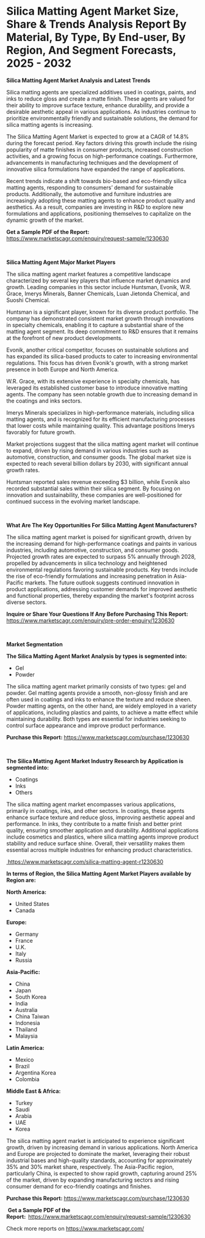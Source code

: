 <p><h1>Silica Matting Agent Market Size, Share & Trends Analysis Report By Material, By Type, By End-user, By Region, And Segment Forecasts, 2025 - 2032</h1></p><p><strong>Silica Matting Agent Market Analysis and Latest Trends</strong></p>
<p><p>Silica matting agents are specialized additives used in coatings, paints, and inks to reduce gloss and create a matte finish. These agents are valued for their ability to improve surface texture, enhance durability, and provide a desirable aesthetic appeal in various applications. As industries continue to prioritize environmentally friendly and sustainable solutions, the demand for silica matting agents is increasing.</p><p>The Silica Matting Agent Market is expected to grow at a CAGR of 14.8% during the forecast period. Key factors driving this growth include the rising popularity of matte finishes in consumer products, increased construction activities, and a growing focus on high-performance coatings. Furthermore, advancements in manufacturing techniques and the development of innovative silica formulations have expanded the range of applications.</p><p>Recent trends indicate a shift towards bio-based and eco-friendly silica matting agents, responding to consumers’ demand for sustainable products. Additionally, the automotive and furniture industries are increasingly adopting these matting agents to enhance product quality and aesthetics. As a result, companies are investing in R&D to explore new formulations and applications, positioning themselves to capitalize on the dynamic growth of the market.</p></p>
<p><strong>Get a Sample PDF of the Report:&nbsp;</strong> <a href="https://www.marketscagr.com/enquiry/request-sample/1230630?utm_campaign=3277&utm_medium=2&utm_source=Github&utm_content=ia&utm_term=31032025&utm_id=silica-matting-agent">https://www.marketscagr.com/enquiry/request-sample/1230630</a></p>
<p>&nbsp;</p>
<p><strong>Silica Matting Agent Major Market Players</strong></p>
<p><p>The silica matting agent market features a competitive landscape characterized by several key players that influence market dynamics and growth. Leading companies in this sector include Huntsman, Evonik, W.R. Grace, Imerys Minerals, Banner Chemicals, Luan Jietonda Chemical, and Suoshi Chemical. </p><p>Huntsman is a significant player, known for its diverse product portfolio. The company has demonstrated consistent market growth through innovations in specialty chemicals, enabling it to capture a substantial share of the matting agent segment. Its deep commitment to R&D ensures that it remains at the forefront of new product developments.</p><p>Evonik, another critical competitor, focuses on sustainable solutions and has expanded its silica-based products to cater to increasing environmental regulations. This focus has driven Evonik's growth, with a strong market presence in both Europe and North America.</p><p>W.R. Grace, with its extensive experience in specialty chemicals, has leveraged its established customer base to introduce innovative matting agents. The company has seen notable growth due to increasing demand in the coatings and inks sectors.</p><p>Imerys Minerals specializes in high-performance materials, including silica matting agents, and is recognized for its efficient manufacturing processes that lower costs while maintaining quality. This advantage positions Imerys favorably for future growth.</p><p>Market projections suggest that the silica matting agent market will continue to expand, driven by rising demand in various industries such as automotive, construction, and consumer goods. The global market size is expected to reach several billion dollars by 2030, with significant annual growth rates.</p><p>Huntsman reported sales revenue exceeding $3 billion, while Evonik also recorded substantial sales within their silica segment. By focusing on innovation and sustainability, these companies are well-positioned for continued success in the evolving market landscape.</p></p>
<p>&nbsp;</p>
<p><strong>What Are The Key Opportunities For Silica Matting Agent Manufacturers?</strong></p>
<p><p>The silica matting agent market is poised for significant growth, driven by the increasing demand for high-performance coatings and paints in various industries, including automotive, construction, and consumer goods. Projected growth rates are expected to surpass 5% annually through 2028, propelled by advancements in silica technology and heightened environmental regulations favoring sustainable products. Key trends include the rise of eco-friendly formulations and increasing penetration in Asia-Pacific markets. The future outlook suggests continued innovation in product applications, addressing customer demands for improved aesthetic and functional properties, thereby expanding the market's footprint across diverse sectors.</p></p>
<p><strong>Inquire or Share Your Questions If Any Before Purchasing This Report:</strong> <a href="https://www.marketscagr.com/enquiry/pre-order-enquiry/1230630?utm_campaign=3277&utm_medium=2&utm_source=Github&utm_content=ia&utm_term=31032025&utm_id=silica-matting-agent">https://www.marketscagr.com/enquiry/pre-order-enquiry/1230630</a></p>
<p>&nbsp;</p>
<p><strong>Market Segmentation</strong></p>
<p><strong>The Silica Matting Agent Market Analysis by types is segmented into:</strong></p>
<p><ul><li>Gel</li><li>Powder</li></ul></p>
<p><p>The silica matting agent market primarily consists of two types: gel and powder. Gel matting agents provide a smooth, non-glossy finish and are often used in coatings and inks to enhance the texture and reduce sheen. Powder matting agents, on the other hand, are widely employed in a variety of applications, including plastics and paints, to achieve a matte effect while maintaining durability. Both types are essential for industries seeking to control surface appearance and improve product performance.</p></p>
<p><strong>Purchase this Report:&nbsp;</strong><a href="https://www.marketscagr.com/purchase/1230630?utm_campaign=3277&utm_medium=2&utm_source=Github&utm_content=ia&utm_term=31032025&utm_id=silica-matting-agent">https://www.marketscagr.com/purchase/1230630</a></p>
<p>&nbsp;</p>
<p><strong>The Silica Matting Agent Market Industry Research by Application is segmented into:</strong></p>
<p><ul><li>Coatings</li><li>Inks</li><li>Others</li></ul></p>
<p><p>The silica matting agent market encompasses various applications, primarily in coatings, inks, and other sectors. In coatings, these agents enhance surface texture and reduce gloss, improving aesthetic appeal and performance. In inks, they contribute to a matte finish and better print quality, ensuring smoother application and durability. Additional applications include cosmetics and plastics, where silica matting agents improve product stability and reduce surface shine. Overall, their versatility makes them essential across multiple industries for enhancing product characteristics.</p></p>
<p><a href="https://www.marketscagr.com/silica-matting-agent-r1230630?utm_campaign=3277&utm_medium=2&utm_source=Github&utm_content=ia&utm_term=31032025&utm_id=silica-matting-agent">&nbsp;https://www.marketscagr.com/silica-matting-agent-r1230630</a></p>
<p><strong>In terms of Region, the Silica Matting Agent Market Players available by Region are:</strong></p>
<p>
    <p> <strong> North America: </strong>
        <ul>
            <li>United States</li>
            <li>Canada</li>
        </ul>
        </p> 
    <p> <strong> Europe: </strong>
        <ul>
            <li>Germany</li>
            <li>France</li>
            <li>U.K.</li>
            <li>Italy</li>
            <li>Russia</li>
        </ul>
        </p> 
    <p> <strong> Asia-Pacific: </strong>
        <ul>
            <li>China</li>
            <li>Japan</li>
            <li>South Korea</li>
            <li>India</li>
            <li>Australia</li>
            <li>China Taiwan</li>
            <li>Indonesia</li>
            <li>Thailand</li>
            <li>Malaysia</li>
        </ul>
        </p> 
    <p> <strong> Latin America: </strong>
        <ul>
            <li>Mexico</li>
            <li>Brazil</li>
            <li>Argentina Korea</li>
            <li>Colombia</li>
        </ul>
        </p> 
    <p> <strong> Middle East & Africa: </strong>
        <ul>
            <li>Turkey</li>
            <li>Saudi</li>
            <li>Arabia</li>
            <li>UAE</li>
            <li>Korea</li>
        </ul>
    </p>
    </p>
<p><p>The silica matting agent market is anticipated to experience significant growth, driven by increasing demand in various applications. North America and Europe are projected to dominate the market, leveraging their robust industrial bases and high-quality standards, accounting for approximately 35% and 30% market share, respectively. The Asia-Pacific region, particularly China, is expected to show rapid growth, capturing around 25% of the market, driven by expanding manufacturing sectors and rising consumer demand for eco-friendly coatings and finishes.</p></p>
<p><strong>Purchase this Report: </strong><a href="https://www.marketscagr.com/purchase/1230630?utm_campaign=3277&utm_medium=2&utm_source=Github&utm_content=ia&utm_term=31032025&utm_id=silica-matting-agent">https://www.marketscagr.com/purchase/1230630</a></p>
<p>&nbsp;<strong>Get a Sample PDF of the Report:&nbsp;&nbsp;</strong><a href="https://www.marketscagr.com/enquiry/request-sample/1230630?utm_campaign=3277&utm_medium=2&utm_source=Github&utm_content=ia&utm_term=31032025&utm_id=silica-matting-agent">https://www.marketscagr.com/enquiry/request-sample/1230630</a></p>
<p><strong></strong></p>
<p>Check more reports on <a href="https://www.marketscagr.com/?utm_campaign=3277&utm_medium=2&utm_source=Github&utm_content=ia&utm_term=31032025&utm_id=silica-matting-agent">https://www.marketscagr.com/</a></p>